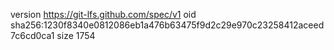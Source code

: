 version https://git-lfs.github.com/spec/v1
oid sha256:1230f8340e0812086eb1a476b63475f9d2c29e970c23258412aceed7c6cd0ca1
size 1754
